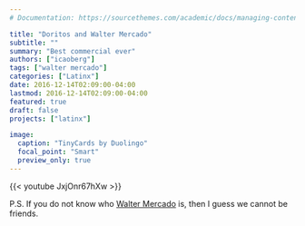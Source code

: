 ```yaml
---
# Documentation: https://sourcethemes.com/academic/docs/managing-content/

title: "Doritos and Walter Mercado"
subtitle: ""
summary: "Best commercial ever"
authors: ["icaoberg"]
tags: ["walter mercado"]
categories: ["Latinx"]
date: 2016-12-14T02:09:00-04:00
lastmod: 2016-12-14T02:09:00-04:00
featured: true
draft: false
projects: ["latinx"]

image:
  caption: "TinyCards by Duolingo"
  focal_point: "Smart"
  preview_only: true
---
```


{{< youtube JxjOnr67hXw >}}

P.S. If you do not know who [Walter Mercado](https://en.wikipedia.org/wiki/Walter_Mercado) is, then I guess we cannot be friends. 
